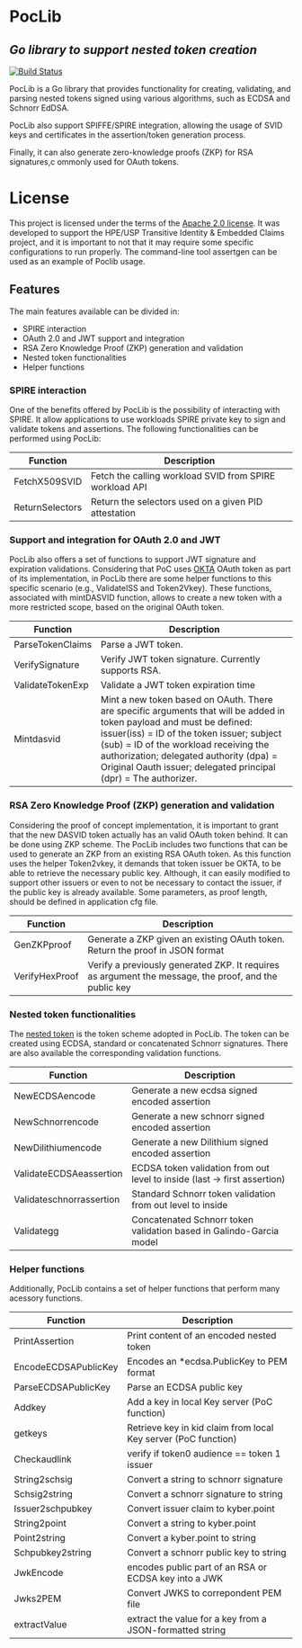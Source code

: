 # PocLib
## _Go library to support nested token creation_

[![Build Status](https://travis-ci.org/joemccann/dillinger.svg?branch=master)](https://travis-ci.org/joemccann/dillinger)

PocLib is a Go library that provides functionality for creating, validating, and parsing nested tokens signed using various algorithms, such as ECDSA and Schnorr EdDSA.

PocLib also support SPIFFE/SPIRE integration, allowing the usage of SVID keys and certificates in the assertion/token generation process.

Finally, it can also generate zero-knowledge proofs (ZKP) for RSA signatures,c ommonly used for OAuth tokens. 

# License
This project is licensed under the terms of the [Apache 2.0 license](https://www.apache.org/licenses/LICENSE-2.0). It was developed to support the HPE/USP Transitive Identity & Embedded Claims project, and it is important to not that it may require some specific configurations to run properly. The command-line tool assertgen can be used as an example of Poclib usage.


## Features

The main features available can be divided in:

- SPIRE interaction
- OAuth 2.0 and JWT support and integration
- RSA Zero Knowledge Proof (ZKP) generation and validation
- Nested token functionalities
- Helper functions

### SPIRE interaction

One of the benefits offered by PocLib is the possibility of interacting with SPIRE. It allow applications to use workloads SPIRE private key to sign and validate tokens and assertions. The following functionalities can be performed using PocLib:

|Function|Description|
|---|---|
|FetchX509SVID|Fetch the calling workload SVID from SPIRE workload API|
|ReturnSelectors| Return the selectors used on a given PID attestation|

### Support and integration for OAuth 2.0 and JWT 

PocLib also offers a set of functions to support JWT signature and expiration validations. Considering that PoC uses [OKTA](https://www.okta.com/)  OAuth token as part of its implementation, in PocLib there are some helper functions to this specific scenario (e.g., ValidateISS and Token2Vkey). These functions, associated with mintDASVID function, allows to create a new token with a more restricted scope, based on the original OAuth token.

|Function|Description|
|---|---|
|ParseTokenClaims|Parse a JWT token.|
|VerifySignature|Verify JWT token signature. Currently supports RSA.|
|ValidateTokenExp|Validate a JWT token expiration time|
|Mintdasvid|Mint a new token based on OAuth. There are specific arguments that will be added in token payload and must be defined: issuer(iss) = ID of the token issuer; subject (sub) = ID of the workload receiving the authorization; delegated authority (dpa) = Original Oauth issuer; delegated principal (dpr) = The authorizer.| 

### RSA Zero Knowledge Proof (ZKP) generation and validation

Considering the proof of concept implementation, it is important to grant that the new DASVID token actually has an valid OAuth token behind. It can be done using ZKP scheme. The PocLib includes two functions that can be used to generate an ZKP from an existing RSA OAuth token. As this function uses the helper Token2vkey, it demands that token issuer be OKTA, to be able to retrieve the necessary public key. Although, it can easily modified to support other issuers or even to not be necessary to contact the issuer, if the public key is already available. Some parameters, as proof length, should be defined in application cfg file.

|Function|Description|
|---|---|
|GenZKPproof| Generate a ZKP given an existing OAuth token. Return the proof in JSON format|
|VerifyHexProof|Verify a previously generated ZKP. It requires as argument the message, the proof, and the public key|

### Nested token functionalities

The [nested token](ref1) is the token scheme adopted in PocLib. The token can be created using ECDSA, standard or concatenated Schnorr signatures. There are also available the corresponding validation functions.

|Function|Description|
|---|---|
|NewECDSAencode|Generate a new ecdsa signed encoded assertion|
|NewSchnorrencode|Generate a new schnorr signed encoded assertion|
|NewDilithiumencode|Generate a new Dilithium signed encoded assertion|
|ValidateECDSAeassertion|ECDSA token validation from out level to inside (last -> first assertion)|
|Validateschnorrassertion|Standard Schnorr token validation from out level to inside|
|Validategg|Concatenated Schnorr token validation based in Galindo-Garcia model|


### Helper functions

Additionally, PocLib contains a set of helper functions that perform many acessory functions.

|Function|Description|
|---|---|
|PrintAssertion|Print content of an encoded nested token|
|EncodeECDSAPublicKey|Encodes an *ecdsa.PublicKey to PEM format|
|ParseECDSAPublicKey|Parse an ECDSA public key|
|Addkey|Add a key in local Key server (PoC function)|
|getkeys| Retrieve key in kid claim from local Key server (PoC function)|
|Checkaudlink|verify if token0 audience == token 1 issuer|
|String2schsig|Convert a string to schnorr signature|
|Schsig2string|Convert a schnorr signature to string|
|Issuer2schpubkey|Convert issuer claim to kyber.point|
|String2point|Convert a string to kyber.point|
|Point2string|Convert a kyber.point to string|
|Schpubkey2string|Convert a schnorr public key to string|
|JwkEncode|encodes public part of an RSA or ECDSA key into a JWK|
|Jwks2PEM|Convert JWKS to correpondent PEM file|
|extractValue|extract the value for a key from a JSON-formatted string|
